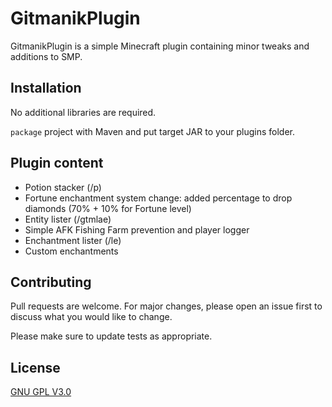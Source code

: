 # GitmanikPlugin

GitmanikPlugin is a simple Minecraft plugin containing minor tweaks and additions to SMP.

## Installation

No additional libraries are required.

```package``` project with Maven and put target JAR to your plugins folder.

## Plugin content

- Potion stacker (/p)
- Fortune enchantment system change: added percentage to drop diamonds (70% + 10% for Fortune level)
- Entity lister (/gtmlae)
- Simple AFK Fishing Farm prevention and player logger
- Enchantment lister (/le)
- Custom enchantments



## Contributing
Pull requests are welcome. For major changes, please open an issue first to discuss what you would like to change.

Please make sure to update tests as appropriate.

## License
[GNU GPL V3.0](https://choosealicense.com/licenses/gpl-3.0/)